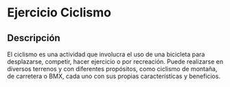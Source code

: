 # Ejercicio Ciclismo

## Descripción
El ciclismo es una actividad que involucra el uso de una bicicleta para desplazarse, competir, hacer ejercicio o por recreación. Puede realizarse en diversos terrenos y con diferentes propósitos, como ciclismo de montaña, de carretera o BMX, cada uno con sus propias características y beneficios.